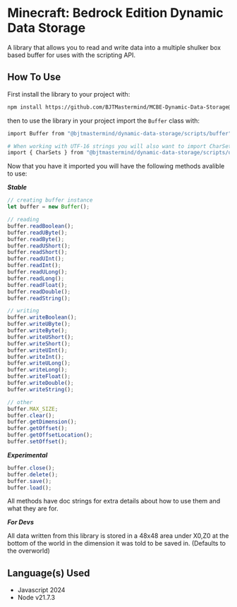 # Minecraft: Bedrock Edition Dynamic Data Storage

A library that allows you to read and write data into a multiple shulker box based buffer for uses with the scripting API.

## How To Use

First install the library to your project with:

```sh
npm install https://github.com/BJTMastermind/MCBE-Dynamic-Data-Storage@v1.0.0
```

then to use the library in your project import the `Buffer` class with:

```sh
import Buffer from "@bjtmastermind/dynamic-data-storage/scripts/buffer";

# When working with UTF-16 strings you will also want to import CharSets
import { CharSets } from "@bjtmastermind/dynamic-data-storage/scripts/utils/charsets.js
```

Now that you have it imported you will have the following methods avalible to use:

***Stable***

```js
// creating buffer instance
let buffer = new Buffer();

// reading
buffer.readBoolean();
buffer.readUByte();
buffer.readByte();
buffer.readUShort();
buffer.readShort();
buffer.readUInt();
buffer.readInt();
buffer.readULong();
buffer.readLong();
buffer.readFloat();
buffer.readDouble();
buffer.readString();

// writing
buffer.writeBoolean();
buffer.writeUByte();
buffer.writeByte();
buffer.writeUShort();
buffer.writeShort();
buffer.writeUInt();
buffer.writeInt();
buffer.writeULong();
buffer.writeLong();
buffer.writeFloat();
buffer.writeDouble();
buffer.writeString();

// other
buffer.MAX_SIZE;
buffer.clear();
buffer.getDimension();
buffer.getOffset();
buffer.getOffsetLocation();
buffer.setOffset();
```

***Experimental***

```js
buffer.close();
buffer.delete();
buffer.save();
buffer.load();
```

All methods have doc strings for extra details about how to use them and what they are for.

***For Devs***

All data written from this library is stored in a 48x48 area under X0,Z0 at the bottom of the world in the dimension it was told to be saved in. (Defaults to the overworld)

## Language(s) Used

* Javascript 2024
* Node v21.7.3
